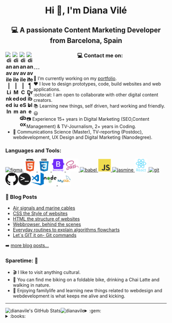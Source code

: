 <h1 align="center">Hi 🙋, I'm Diana Vilé</h1>
<h2 align="center">💻 A passionate Content Marketing Developer from Barcelona, Spain</h2>
<h3 align="center">💻 Contact me on:<a href="https://www.linkedin.com/in/dianavile/" target="_blank"> <img align="left" alt="dianavile | LinkedIn" width="22px" src="https://cdn.jsdelivr.net/npm/simple-icons@v3/icons/linkedin.svg" /></a> <a href="https://medium.com/@diana.vile" target="_blank"> <img align="left" alt="dianavile | Medium" width="22px" src="https://cdn.jsdelivr.net/npm/simple-icons@v3/icons/medium.svg" /></a><a href="https://codesandbox.io/u/dianavile" target="_blank"><img align="left" alt="dianavile | CodeSandbox" width="22px" src="https://cdn.jsdelivr.net/npm/simple-icons@3.0.1/icons/codesandbox.svg"/></a><a href="https://dribbble.com/dianavile" target="_blank"><img align="left" alt="dianavile | Dribble" width="22px" src="https://cdn.jsdelivr.net/npm/simple-icons@3.0.1/icons/dribbble.svg"/></a></h3>
---

- 🔭 I’m currently working on my <a href="https://github.com/dianavile/AllDigitalAgency" target="_blank">portfolio</a>. 
- :heart: I love to design prototypes, code, build websites and web applications.
- :octocat: I am open to collaborate with other digital content creators.
- :books: Learning new things, self driven, hard working and friendly.:smiley:
- :camera: Experience 15+ years in Digital Marketing (SEO,Content Management) & TV-Journalism, 2+ years in Coding.
- :gem: Communications Science (Master), TV-reporting (Postdoc), webdevelopment, UX Design and Digital Marketing (Nanodegree).

### Languages and Tools:
<p align="left"> 
 <a href="https://www.figma.com/" target="_blank"> <img src="https://www.vectorlogo.zone/logos/figma/figma-icon.svg" alt="figma" width="40" height="40"/> </a> 
 <a href="https://www.w3.org/html/" target="_blank"> <img src="https://raw.githubusercontent.com/devicons/devicon/master/icons/html5/html5-original-wordmark.svg" alt="html5" width="40" height="40"/> </a>
 <a href="https://www.w3schools.com/css/" target="_blank"> <img src="https://raw.githubusercontent.com/devicons/devicon/master/icons/css3/css3-original-wordmark.svg" alt="css3" width="40" height="40"/> </a> 
 <a href="https://getbootstrap.com" target="_blank"> <img src="https://raw.githubusercontent.com/devicons/devicon/master/icons/bootstrap/bootstrap-plain-wordmark.svg" alt="bootstrap" width="40" height="40"/> </a> 
 <a href="https://sass-lang.com" target="_blank"> <img src="https://raw.githubusercontent.com/devicons/devicon/master/icons/sass/sass-original.svg" alt="sass" width="40" height="40"/> </a>
 <a href="https://babeljs.io/" target="_blank"> <img src="https://www.vectorlogo.zone/logos/babeljs/babeljs-icon.svg" alt="babel" width="40" height="40"/> </a> 
 <a href="https://developer.mozilla.org/en-US/docs/Web/JavaScript" target="_blank"> <img src="https://raw.githubusercontent.com/devicons/devicon/master/icons/javascript/javascript-original.svg" alt="javascript" width="40" height="40"/> </a>   
 <a href="https://jasmine.github.io/" target="_blank"> <img src="https://www.vectorlogo.zone/logos/jasmine/jasmine-icon.svg" alt="jasmine" width="40" height="40"/> </a>
 <a href="https://reactjs.org/" target="_blank"> <img src="https://raw.githubusercontent.com/devicons/devicon/master/icons/react/react-original-wordmark.svg" alt="react" width="40" height="40"/> </a> <a href="https://redux.js.org" target="_blank">
  <a href="https://git-scm.com/" target="_blank"> <img src="https://www.vectorlogo.zone/logos/git-scm/git-scm-icon.svg" alt="git" width="40" height="40"/> </a>  
 <img align="left" alt="GitHub" width="40px" src="https://raw.githubusercontent.com/github/explore/78df643247d429f6cc873026c0622819ad797942/topics/github/github.png" />
 <img align="left" alt="Terminal" width="40px" src="https://raw.githubusercontent.com/github/explore/80688e429a7d4ef2fca1e82350fe8e3517d3494d/topics/terminal/terminal.png" /> 
 <img align="left" alt="Visual Studio Code" width="40px" src="https://raw.githubusercontent.com/github/explore/80688e429a7d4ef2fca1e82350fe8e3517d3494d/topics/visual-studio-code/visual-studio-code.png" />
   <a href="https://nodejs.org" target="_blank"> <img src="https://raw.githubusercontent.com/devicons/devicon/master/icons/nodejs/nodejs-original-wordmark.svg" alt="nodejs" width="40" height="40"/> </a>
  <a href="https://www.mysql.com/" target="_blank"> <img src="https://raw.githubusercontent.com/devicons/devicon/master/icons/mysql/mysql-original-wordmark.svg" alt="mysql" width="40" height="40"/> </a> 
</p> 
 
###  :pencil: Blog Posts
<!-- BLOG-POST-LIST:START -->
- [Air signals and marine cables](https://medium.com/@diana.vile/air-signals-and-marine-cables-b83cf6f59c31)
- [CSS the Style of websites](https://medium.com/@diana.vile/css-the-style-of-websites-4294dfddfd97)
- [HTML the structure of websites](https://medium.com/@diana.vile/html-the-structure-of-websites-a5ee03ef1bf0)
- [Webbrowser. behind the scenes](https://medium.com/@diana.vile/web-browser-behind-the-scenes-806251dbb67d)
- [Everyday routines to explain algorithms flowcharts](https://medium.com/@diana.vile/everyday-routines-to-explain-algorithms-flowcharts-1b17a4415023)
- [Let´s GIT it on- Git commands](https://medium.com/@diana.vile/let-s-git-it-on-why-you-need-to-know-version-control-as-a-software-developer-git-commands-ec9ecbc75dd4)
<!-- BLOG-POST-LIST:END -->
➡️ [more blog posts...](https://medium.com/@diana.vile)

### Sparetime: :parrot:
- :clapper: I like to visit anything cultural.
- :bicyclist: You can find me biking on a foldable bike, drinking a Chai Latte and walking in nature.
- :tulip: Enjoying familylife and learning new things related to webdesign and webdevelopment is what keeps me alive and kicking.
---
<p><img align="left" alt="dianavile's GitHub Stats" src="https://github-readme-stats.codestackr.vercel.app/api?username=dianavile&show_icons=true&hide_border=true" /></p>
<p><img align="left" src="https://github-readme-stats.vercel.app/api/top-langs?username=dianavile&show_icons=true&locale=en&layout=compact" alt="dianavile" /></p>

<details>
  <summary> :gem: </summary>
 
### UX/UI consultor @[iCuida](https://www.icuida.barcelona/) (2020)
:gem: Re-designing the MVP iCuida into a fully functioning digital product, together with a Project Manager, UX/UI designer and Fullstack web developer.
Responsible for mobile and desktop design and content.

### Mentor @[Tipscool](https://www.tipscool.com/) (2020)
:gem: Since May, I mentor professionals interested in working in the IT sector on a Monthly base. Basically by sharing my working experience in the IT Sector and solving their doubts and questions regarding UX Design, Front-end Web development and Digital Marketing.

### Mentor @[TechnovationGirls Catalunya](https://technovationchallenge.org/) (2020)
:gem: Between January and May I helped a junior team of 5 girls in the age of 10-13 years creating a web application from idea untill Minimal Viable Project (MVP).
The results were presented in an online meetup with around 60 teams all over Catalunya.

### Founder of @All Digital Agency (2019-today)- website in progress
:gem: Since the end of 2018, I work on IT-projects, while constantly learning to keep up with the lastest trends in UX design and Web development. This resulted in september 2019 into my own Company "All Digital Agency".

### Front-end developer [@Proyecto EQUAL](https://projecte-equal.com/)(2019-2020)
:gem: I worked as a freelance web developer for Iniciativa Barcelona Open Data.
They provide pricing analytics for the sea freight industry. I worked on the customer-facing app, and mainly with HTML5, CSS and a bit of JavaScript.
The presentation of the project was held on 9th of March at Barcelona Innoba Center in the 22@ district.

### Front-end developer @[MEETOPTICS](https://www.meetoptics.com/) (2019)
:gem: In the summer of 2019 I started to work at MEETOPTICS as a freelance web developer at the University Politecnica Catalunya (UPC Empren).
MEETOPTICS is a highly customisable search engine made especially for researchers and optical engineers in photonics.
I created their Landing, Login, Infopages, with Services and Productdescriptions in HTML, CSS and Vue.js and some basic web scraping in Python.

### Front-end developer @Hackathon DadesxDones- [iCuida-MVP](https://icuida.com/) (2019)
:gem: In Spring 2019, I was part of the winning team of a Hackathon from DadesXDones, in collaboration with Iniciativa Barcelona Open Data.
With a team of three, we pitched an IDEA and created an Minimal Viable Product (MVP), a Progressive Web App project iCuida (Social Services).
I was responsible for prototyping, responsive Web Design and Coding in React. The presentation of the project was held on 10th of July at Cybernarium Espai Barcelona in the 22@ district.

### SEO & Online marketeer employee @[All Women](https://allwomen.tech) (2018)
:gem: In Autum 2018, I helped out the startup Tech education school for women, All Women with improvements of their website, mainly related to online marketing, content creation and SEO. I also set up their Google Analytics Account.

### Senior WebMaster and Online Marketeer @[Active24](https://www.active24.nl/), a [Visma Company](https://www.visma.com/)(2013-2018)
:gem: In Spring 2013, I started as a customer service support employee at a European Internet Service Provider (ISP). After an internal sollicitation, I quickly moved into the Marketing department, being responsible for Content creating, Social Media, localization of New Products and SEO.

### Freelance journalist-founder @Diana Vilé I Journalist in Spain (2006 - 2015)
:gem: After graduation with distinction from Communication Science, I started working as a Freelance Journalist, combining online articles about Current Society Debates in ArtHouse Lux with TV journalism, prsenting, camerawork and editing of televisionnews items for Nijmegen1, the local TV station of the city Nijmegen.
In 2008 I moved to Barcelona, Spain and have been working for several Dutch and Spanish online Media. I also wrote and published three books between 2010-2018.
</details>

<details>
  <summary> :books: </summary>
 
### IT Academy @[Barcelona Activa/Cibernarium](https://cibernarium.barcelonactiva.cat/es/it-academy) (2020)
 :books: In June, I started the FrontEnd Web Development Bootcamp at the IT Academy in Cybernarium, Barcelona Activa. Due to the Covid-19 pandemie, the course if fully remote. We did create a studygroup to practice and do have some work together projects. Git, XAMPP, MySQL, SQL Queries, HTML5, CSS3 (Flexbox, Grid, Animations), SASS, Bootstrap, JavaScript, React & Redux are the skills we are trained. We also get classes in Algorithm and Object Oriented Programming (OOP) in JavaScript.

### UX Designer Nanodegree @[Udacity](https://www.udacity.com/course/ux-designer-nanodegree--nd578) (2020)
 :books: During the 3 month Nanodegree in UX Design, I gained insights in User Research, User Experience, Wireframing,Prototyping, Interactive Design, User Interface Design & Usability Testing. And created 4 UX projects.

### Digital Marketing Nanodegree Program @[Udacity](https://www.udacity.com/course/digital-marketing-nanodegree--nd018) (2019)
 :books: During the 4-month Nanodegree in Digital Marketing, I gained real-world experience running live campaigns. And learned from top experts (Facebook, Google, Hootsuite, HubSpot, MailChimp, Moz) with a 360-degree understanding of digital marketing.

### Front-end Web Developer Digital Nanodegree Program @[Udacity](https://www.udacity.com/course/front-end-web-developer-nanodegree--nd0011) (2018-2019)
 :books: I won a full Google scholarshipgrant to attend the Front-end Web Developer Digital Nanodegree Program @ Udacity. In eight months, I learned how to build high quality websites and dynamic applications to create a satisfying user experiences for the web. At that time, creating Progressive Web Applications in React was part of the program.
</details>
